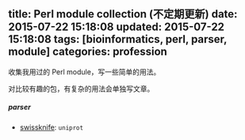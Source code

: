 title: Perl module collection (不定期更新)
date: 2015-07-22 15:18:08
updated: 2015-07-22 15:18:08
tags: [bioinformatics, perl, parser, module] 
categories: profession
---
收集我用过的 Perl module，写一些简单的用法。

对比较有趣的包，有复杂的用法会单独写文章。

##### parser
- [swissknife](http://sourceforge.net/projects/swissknife/?source=navbar): `uniprot`

